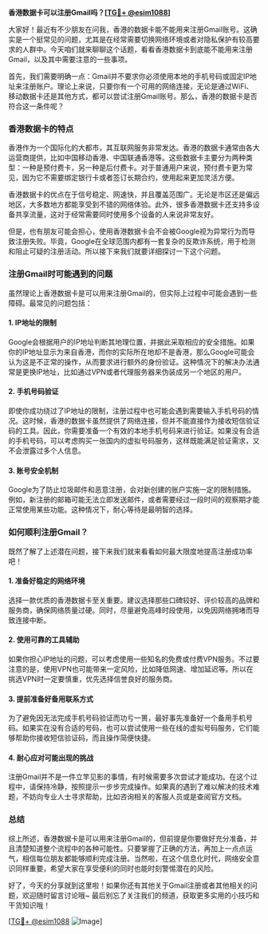**香港数据卡可以注册Gmail吗？[[TG💪+ @esim1088](https://t.me/s/esim1088)]**

大家好！最近有不少朋友在问我，香港的数据卡能不能用来注册Gmail账号。这确实是一个挺常见的问题，尤其是在经常需要切换网络环境或者对隐私保护有较高要求的人群中。今天咱们就来聊聊这个话题，看看香港数据卡到底能不能用来注册Gmail，以及其中需要注意的一些事项。

首先，我们需要明确一点：Gmail并不要求你必须使用本地的手机号码或固定IP地址来注册账户。理论上来说，只要你有一个可用的网络连接，无论是通过WiFi、移动数据卡还是其他方式，都可以尝试注册Gmail账号。那么，香港的数据卡是否符合这一条件呢？

### 香港数据卡的特点

香港作为一个国际化的大都市，其互联网服务非常发达。香港的数据卡通常由各大运营商提供，比如中国移动香港、中国联通香港等。这些数据卡主要分为两种类型：一种是预付费卡，另一种是后付费卡。对于普通用户来说，预付费卡更为常见，因为它不需要绑定银行卡或者签订长期合约，使用起来更加灵活方便。

香港数据卡的优点在于信号稳定、网速快，并且覆盖范围广。无论是市区还是偏远地区，大多数地方都能享受到不错的网络体验。此外，很多香港数据卡还支持多设备共享流量，这对于经常需要同时使用多个设备的人来说非常友好。

但是，也有朋友可能会担心，使用香港数据卡会不会被Google视为异常行为而导致注册失败。毕竟，Google在全球范围内都有一套复杂的反欺诈系统，用于检测和阻止可疑的注册活动。所以接下来我们就要详细探讨一下这个问题。

### 注册Gmail时可能遇到的问题

虽然理论上香港数据卡是可以用来注册Gmail的，但实际上过程中可能会遇到一些障碍。最常见的问题包括：

#### 1. IP地址的限制
Google会根据用户的IP地址判断其地理位置，并据此采取相应的安全措施。如果你的IP地址显示为来自香港，而你的实际所在地却不是香港，那么Google可能会认为这是不正常的操作，从而要求进行额外的身份验证。这种情况下的解决办法通常是更换IP地址，比如通过VPN或者代理服务器来伪装成另一个地区的用户。

#### 2. 手机号码验证
即使你成功绕过了IP地址的限制，注册过程中也可能会遇到需要输入手机号码的情况。这时候，香港的数据卡虽然提供了网络连接，但并不能直接作为接收短信验证码的工具。因此，你需要准备一个有效的本地手机号码来进行验证。如果没有合适的手机号码，可以考虑购买一张国内的虚拟号码服务，这样既能满足验证需求，又不会泄露过多个人信息。

#### 3. 账号安全机制
Google为了防止垃圾邮件和恶意注册，会对新创建的账户实施一定的限制措施。例如，新注册的邮箱可能无法立即发送邮件，或者需要经过一段时间的观察期才能正常使用某些功能。这种情况下，耐心等待是最明智的选择。

### 如何顺利注册Gmail？

既然了解了上述潜在问题，接下来我们就来看看如何最大限度地提高注册成功率吧！

#### 1. 准备好稳定的网络环境
选择一款优质的香港数据卡至关重要。建议选择那些口碑较好、评价较高的品牌和服务商，确保网络质量过硬。同时，尽量避免高峰时段使用，以免因网络拥堵而导致连接中断。

#### 2. 使用可靠的工具辅助
如果你担心IP地址的问题，可以考虑使用一些知名的免费或付费VPN服务。不过要注意的是，使用VPN也可能带来一定风险，比如降低网速、增加延迟等。所以在挑选VPN时一定要慎重，优先选择信誉良好的服务商。

#### 3. 提前准备好备用联系方式
为了避免因无法完成手机号码验证而功亏一篑，最好事先准备好一个备用手机号码。如果实在没有合适的号码，也可以尝试使用一些在线的虚拟号码服务，它们能够帮助你接收短信验证码，而且操作简便快捷。

#### 4. 耐心应对可能出现的挑战
注册Gmail并不是一件立竿见影的事情，有时候需要多次尝试才能成功。在这个过程中，请保持冷静，按照提示一步步完成操作。如果真的遇到了难以解决的技术难题，不妨向专业人士寻求帮助，比如咨询相关的客服人员或是查阅官方文档。

### 总结

综上所述，香港数据卡是可以用来注册Gmail的，但前提是你要做好充分准备，并且清楚知道整个流程中的各种可能性。只要掌握了正确的方法，再加上一点点运气，相信每位朋友都能够顺利完成注册。当然啦，在这个信息化时代，网络安全意识同样重要，希望大家在享受便利的同时也能时刻警惕潜在的风险。

好了，今天的分享就到这里啦！如果你还有其他关于Gmail注册或者其他相关的问题，欢迎随时留言讨论哦~ 最后别忘了关注我们的频道，获取更多实用的小技巧和干货知识哦！

[[TG💪+ @esim1088](https://t.me/s/esim1088) ![Image](https://i.postimg.cc/4NQfJmqS/Snipaste-2025-05-13-00-14-12.png)]
